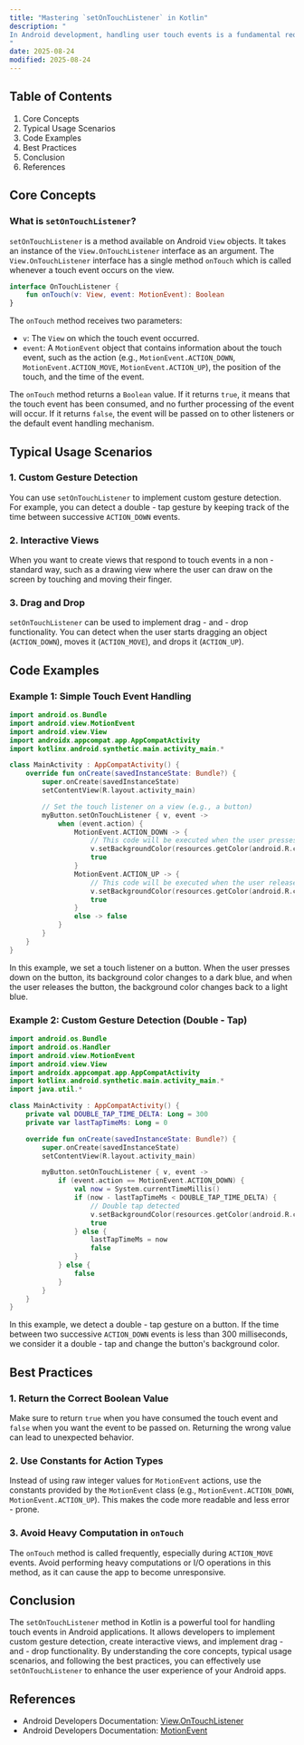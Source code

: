 ```yaml
---
title: "Mastering `setOnTouchListener` in Kotlin"
description: "
In Android development, handling user touch events is a fundamental requirement for creating interactive and engaging applications. Kotlin, a modern and concise programming language for Android, provides a straightforward way to handle touch events through the `setOnTouchListener` method. This method allows developers to listen for various touch events such as taps, swipes, and long - presses on views. In this blog post, we will explore the core concepts, typical usage scenarios, and best practices related to `setOnTouchListener` in Kotlin.
"
date: 2025-08-24
modified: 2025-08-24
---
```


## Table of Contents
1. Core Concepts
2. Typical Usage Scenarios
3. Code Examples
4. Best Practices
5. Conclusion
6. References

## Core Concepts
### What is `setOnTouchListener`?
`setOnTouchListener` is a method available on Android `View` objects. It takes an instance of the `View.OnTouchListener` interface as an argument. The `View.OnTouchListener` interface has a single method `onTouch` which is called whenever a touch event occurs on the view.

```kotlin
interface OnTouchListener {
    fun onTouch(v: View, event: MotionEvent): Boolean
}
```

The `onTouch` method receives two parameters:
- `v`: The `View` on which the touch event occurred.
- `event`: A `MotionEvent` object that contains information about the touch event, such as the action (e.g., `MotionEvent.ACTION_DOWN`, `MotionEvent.ACTION_MOVE`, `MotionEvent.ACTION_UP`), the position of the touch, and the time of the event.

The `onTouch` method returns a `Boolean` value. If it returns `true`, it means that the touch event has been consumed, and no further processing of the event will occur. If it returns `false`, the event will be passed on to other listeners or the default event handling mechanism.

## Typical Usage Scenarios
### 1. Custom Gesture Detection
You can use `setOnTouchListener` to implement custom gesture detection. For example, you can detect a double - tap gesture by keeping track of the time between successive `ACTION_DOWN` events.

### 2. Interactive Views
When you want to create views that respond to touch events in a non - standard way, such as a drawing view where the user can draw on the screen by touching and moving their finger.

### 3. Drag and Drop
`setOnTouchListener` can be used to implement drag - and - drop functionality. You can detect when the user starts dragging an object (`ACTION_DOWN`), moves it (`ACTION_MOVE`), and drops it (`ACTION_UP`).

## Code Examples

### Example 1: Simple Touch Event Handling
```kotlin
import android.os.Bundle
import android.view.MotionEvent
import android.view.View
import androidx.appcompat.app.AppCompatActivity
import kotlinx.android.synthetic.main.activity_main.*

class MainActivity : AppCompatActivity() {
    override fun onCreate(savedInstanceState: Bundle?) {
        super.onCreate(savedInstanceState)
        setContentView(R.layout.activity_main)

        // Set the touch listener on a view (e.g., a button)
        myButton.setOnTouchListener { v, event ->
            when (event.action) {
                MotionEvent.ACTION_DOWN -> {
                    // This code will be executed when the user presses down on the view
                    v.setBackgroundColor(resources.getColor(android.R.color.holo_blue_dark))
                    true
                }
                MotionEvent.ACTION_UP -> {
                    // This code will be executed when the user releases the view
                    v.setBackgroundColor(resources.getColor(android.R.color.holo_blue_light))
                    true
                }
                else -> false
            }
        }
    }
}
```
In this example, we set a touch listener on a button. When the user presses down on the button, its background color changes to a dark blue, and when the user releases the button, the background color changes back to a light blue.

### Example 2: Custom Gesture Detection (Double - Tap)
```kotlin
import android.os.Bundle
import android.os.Handler
import android.view.MotionEvent
import android.view.View
import androidx.appcompat.app.AppCompatActivity
import kotlinx.android.synthetic.main.activity_main.*
import java.util.*

class MainActivity : AppCompatActivity() {
    private val DOUBLE_TAP_TIME_DELTA: Long = 300
    private var lastTapTimeMs: Long = 0

    override fun onCreate(savedInstanceState: Bundle?) {
        super.onCreate(savedInstanceState)
        setContentView(R.layout.activity_main)

        myButton.setOnTouchListener { v, event ->
            if (event.action == MotionEvent.ACTION_DOWN) {
                val now = System.currentTimeMillis()
                if (now - lastTapTimeMs < DOUBLE_TAP_TIME_DELTA) {
                    // Double tap detected
                    v.setBackgroundColor(resources.getColor(android.R.color.holo_green_light))
                    true
                } else {
                    lastTapTimeMs = now
                    false
                }
            } else {
                false
            }
        }
    }
}
```
In this example, we detect a double - tap gesture on a button. If the time between two successive `ACTION_DOWN` events is less than 300 milliseconds, we consider it a double - tap and change the button's background color.

## Best Practices
### 1. Return the Correct Boolean Value
Make sure to return `true` when you have consumed the touch event and `false` when you want the event to be passed on. Returning the wrong value can lead to unexpected behavior.

### 2. Use Constants for Action Types
Instead of using raw integer values for `MotionEvent` actions, use the constants provided by the `MotionEvent` class (e.g., `MotionEvent.ACTION_DOWN`, `MotionEvent.ACTION_UP`). This makes the code more readable and less error - prone.

### 3. Avoid Heavy Computation in `onTouch`
The `onTouch` method is called frequently, especially during `ACTION_MOVE` events. Avoid performing heavy computations or I/O operations in this method, as it can cause the app to become unresponsive.

## Conclusion
The `setOnTouchListener` method in Kotlin is a powerful tool for handling touch events in Android applications. It allows developers to implement custom gesture detection, create interactive views, and implement drag - and - drop functionality. By understanding the core concepts, typical usage scenarios, and following the best practices, you can effectively use `setOnTouchListener` to enhance the user experience of your Android apps.

## References
- Android Developers Documentation: [View.OnTouchListener](https://developer.android.com/reference/android/view/View.OnTouchListener)
- Android Developers Documentation: [MotionEvent](https://developer.android.com/reference/android/view/MotionEvent)